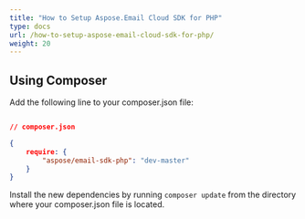 ```yaml
---
title: "How to Setup Aspose.Email Cloud SDK for PHP"
type: docs
url: /how-to-setup-aspose-email-cloud-sdk-for-php/
weight: 20
---
```


## **Using Composer**
Add the following line to your composer.json file:

```json

// composer.json

{
    require: {
        "aspose/email-sdk-php": "dev-master"
    }
}

```

Install the new dependencies by running `composer update` from the directory where your composer.json file is located.
